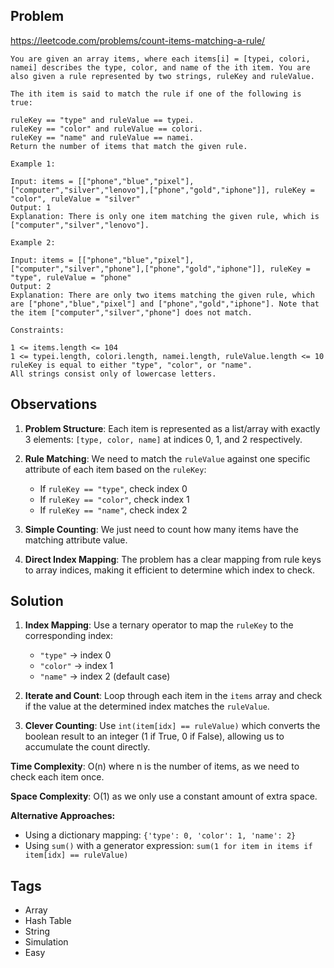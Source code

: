 ## Problem

https://leetcode.com/problems/count-items-matching-a-rule/

```
You are given an array items, where each items[i] = [typei, colori, namei] describes the type, color, and name of the ith item. You are also given a rule represented by two strings, ruleKey and ruleValue.

The ith item is said to match the rule if one of the following is true:

ruleKey == "type" and ruleValue == typei.
ruleKey == "color" and ruleValue == colori.
ruleKey == "name" and ruleValue == namei.
Return the number of items that match the given rule.

Example 1:

Input: items = [["phone","blue","pixel"],["computer","silver","lenovo"],["phone","gold","iphone"]], ruleKey = "color", ruleValue = "silver"
Output: 1
Explanation: There is only one item matching the given rule, which is ["computer","silver","lenovo"].

Example 2:

Input: items = [["phone","blue","pixel"],["computer","silver","phone"],["phone","gold","iphone"]], ruleKey = "type", ruleValue = "phone"
Output: 2
Explanation: There are only two items matching the given rule, which are ["phone","blue","pixel"] and ["phone","gold","iphone"]. Note that the item ["computer","silver","phone"] does not match.

Constraints:

1 <= items.length <= 104
1 <= typei.length, colori.length, namei.length, ruleValue.length <= 10
ruleKey is equal to either "type", "color", or "name".
All strings consist only of lowercase letters.
```

## Observations

1. **Problem Structure**: Each item is represented as a list/array with exactly 3 elements: `[type, color, name]` at indices 0, 1, and 2 respectively.

2. **Rule Matching**: We need to match the `ruleValue` against one specific attribute of each item based on the `ruleKey`:
   - If `ruleKey == "type"`, check index 0
   - If `ruleKey == "color"`, check index 1  
   - If `ruleKey == "name"`, check index 2

3. **Simple Counting**: We just need to count how many items have the matching attribute value.

4. **Direct Index Mapping**: The problem has a clear mapping from rule keys to array indices, making it efficient to determine which index to check.

## Solution

1. **Index Mapping**: Use a ternary operator to map the `ruleKey` to the corresponding index:
   - `"type"` → index 0
   - `"color"` → index 1
   - `"name"` → index 2 (default case)

2. **Iterate and Count**: Loop through each item in the `items` array and check if the value at the determined index matches the `ruleValue`.

3. **Clever Counting**: Use `int(item[idx] == ruleValue)` which converts the boolean result to an integer (1 if True, 0 if False), allowing us to accumulate the count directly.

**Time Complexity**: O(n) where n is the number of items, as we need to check each item once.

**Space Complexity**: O(1) as we only use a constant amount of extra space.

**Alternative Approaches:**
- Using a dictionary mapping: `{'type': 0, 'color': 1, 'name': 2}`
- Using `sum()` with a generator expression: `sum(1 for item in items if item[idx] == ruleValue)`

## Tags

- Array
- Hash Table
- String
- Simulation
- Easy

